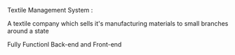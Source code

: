 Textile Management System :

 A textile company which sells it's manufacturing materials to small branches around a state

Fully Functionl Back-end and Front-end